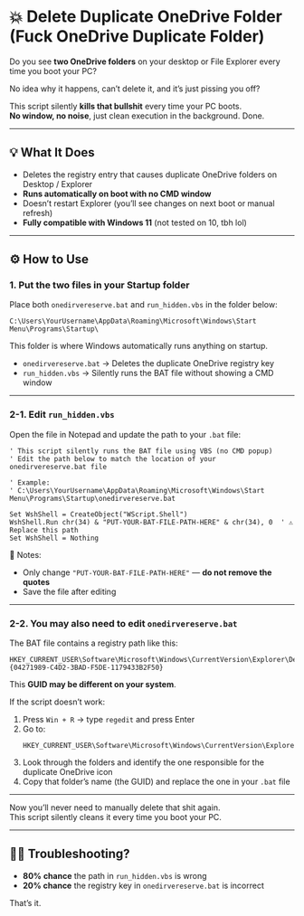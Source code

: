 # 💥 Delete Duplicate OneDrive Folder (Fuck OneDrive Duplicate Folder)

Do you see **two OneDrive folders** on your desktop or File Explorer every time you boot your PC?

No idea why it happens, can’t delete it, and it’s just pissing you off?

This script silently **kills that bullshit** every time your PC boots.  
**No window, no noise**, just clean execution in the background. Done.

---

## 💡 What It Does

- Deletes the registry entry that causes duplicate OneDrive folders on Desktop / Explorer  
- **Runs automatically on boot with no CMD window**  
- Doesn’t restart Explorer (you’ll see changes on next boot or manual refresh)  
- **Fully compatible with Windows 11** (not tested on 10, tbh lol)

---

## ⚙️ How to Use

### 1. Put the two files in your Startup folder

Place both `onedirvereserve.bat` and `run_hidden.vbs` in the folder below:

```
C:\Users\YourUsername\AppData\Roaming\Microsoft\Windows\Start Menu\Programs\Startup\
```

This folder is where Windows automatically runs anything on startup.

- `onedirvereserve.bat` → Deletes the duplicate OneDrive registry key  
- `run_hidden.vbs` → Silently runs the BAT file without showing a CMD window

---

### 2-1. Edit `run_hidden.vbs`

Open the file in Notepad and update the path to your `.bat` file:

```vbscript
' This script silently runs the BAT file using VBS (no CMD popup)
' Edit the path below to match the location of your onedirvereserve.bat file

' Example:
' C:\Users\YourUsername\AppData\Roaming\Microsoft\Windows\Start Menu\Programs\Startup\onedirvereserve.bat

Set WshShell = CreateObject("WScript.Shell")
WshShell.Run chr(34) & "PUT-YOUR-BAT-FILE-PATH-HERE" & chr(34), 0  ' ⚠ Replace this path
Set WshShell = Nothing
```

📝 Notes:

- Only change `"PUT-YOUR-BAT-FILE-PATH-HERE"` — **do not remove the quotes**
- Save the file after editing

---

### 2-2. You may also need to edit `onedirvereserve.bat`

The BAT file contains a registry path like this:

```
HKEY_CURRENT_USER\Software\Microsoft\Windows\CurrentVersion\Explorer\Desktop\NameSpace\{04271989-C4D2-3BAD-F5DE-1179433B2F50}
```

This **GUID may be different on your system**.

If the script doesn’t work:

1. Press `Win + R` → type `regedit` and press Enter  
2. Go to:
   ```
   HKEY_CURRENT_USER\Software\Microsoft\Windows\CurrentVersion\Explorer\Desktop\NameSpace
   ```
3. Look through the folders and identify the one responsible for the duplicate OneDrive icon  
4. Copy that folder’s name (the GUID) and replace the one in your `.bat` file

---

Now you’ll never need to manually delete that shit again.  
This script silently cleans it every time you boot your PC.

---

## 🤜🤛 Troubleshooting?

- **80% chance** the path in `run_hidden.vbs` is wrong  
- **20% chance** the registry key in `onedirvereserve.bat` is incorrect

That’s it.
